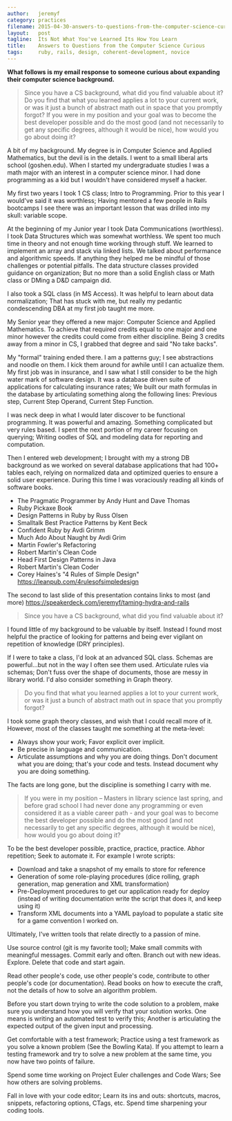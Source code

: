 ```yaml
---
author:   jeremyf
category: practices
filename: 2015-04-30-answers-to-questions-from-the-computer-science-curious.md
layout:   post
tagline:  Its Not What You've Learned Its How You Learn
title:    Answers to Questions from the Computer Science Curious
tags:     ruby, rails, design, coherent-development, novice
---
```


**What follows is my email response to someone curious about expanding their computer science background.**

> Since you have a CS background, what did you find valuable about it? Do you find that what you learned applies a lot to your current work, or was it just a bunch of abstract math out in space that you promptly forgot? If you were in my position and your goal was to become the best developer possible and do the most good (and not necessarily to get any specific degrees, although it would be nice), how would you go about doing it?

A bit of my background. My degree is in Computer Science and Applied Mathematics, but the devil is in the details. I went to a small liberal arts school (goshen.edu). When I started my undergraduate studies I was a math major with an interest in a computer science minor. I had done programming as a kid but I wouldn't have considered myself a hacker.

My first two years I took 1 CS class; Intro to Programming. Prior to this year I would've said it was worthless; Having mentored a few people in Rails bootcamps I see there was an important lesson that was drilled into my skull: variable scope.

At the beginning of my Junior year I took Data Communications (worthless). I took Data Structures which was somewhat worthless. We spent too much time in theory and not enough time working through stuff. We learned to implement an array and stack via linked lists. We talked about performance and algorithmic speeds. If anything they helped me be mindful of those challenges or potential pitfalls. The data structure classes provided guidance on organization; But no more than a solid English class or Math class or DMing a D&D campaign did.

I also took a SQL class (in MS Access). It was helpful to learn about data normalization; That has stuck with me, but really my pedantic condescending DBA at my first job taught me more.

My Senior year they offered a new major: Computer Science and Applied Mathematics. To achieve that required credits equal to one major and one minor however the credits could come from either discipline. Being 3 credits away from a minor in CS, I grabbed that degree and said "No take backs".

My "formal" training ended there. I am a patterns guy; I see abstractions and noodle on them. I kick them around for awhile until I can actualize them. My first job was in insurance, and I saw what I still consider to be the high water mark of software design. It was a database driven suite of applications for calculating insurance rates; We built our math formulas in the database by articulating something along the following lines: Previous step, Current Step Operand, Current Step Function.

I was neck deep in what I would later discover to be functional programming. It was powerful and amazing. Something complicated but very rules based. I spent the next portion of my career focusing on querying; Writing oodles of SQL and modeling data for reporting and computation.

Then I entered web development; I brought with my a strong DB background as we worked on several database applications that had 100+ tables each, relying on normalized data and optimized queries to ensure a solid user experience. During this time I was voraciously reading all kinds of software books.

* The Pragmatic Programmer by Andy Hunt and Dave Thomas
* Ruby Pickaxe Book
* Design Patterns in Ruby by Russ Olsen
* Smalltalk Best Practice Patterns by Kent Beck
* Confident Ruby by Avdi Grimm
* Much Ado About Naught by Avdi Grim
* Martin Fowler's Refactoring
* Robert Martin's Clean Code
* Head First Design Patterns in Java
* Robert Martin's Clean Coder
* Corey Haines's "4 Rules of Simple Design" https://leanpub.com/4rulesofsimpledesign

The second to last slide of this presentation contains links to most (and more) https://speakerdeck.com/jeremyf/taming-hydra-and-rails

> Since you have a CS background, what did you find valuable about it?

I found little of my background to be valuable by itself. Instead I found most helpful the practice of looking for patterns and being ever vigilant on repetition of knowledge (DRY principles).

If I were to take a class, I'd look at an advanced SQL class. Schemas are powerful…but not in the way I often see them used. Articulate rules via schemas; Don't fuss over the shape of documents, those are messy in library world. I'd also consider something in Graph theory.

> Do you find that what you learned applies a lot to your current work, or was it just a bunch of abstract math out in space that you promptly forgot?

I took some graph theory classes, and wish that I could recall more of it. However, most of the classes taught me something at the meta-level:

* Always show your work; Favor explicit over implicit.
* Be precise in language and communication.
* Articulate assumptions and why you are doing things. Don't document what you are doing; that's your code and tests. Instead document why you are doing something.

The facts are long gone, but the discipline is something I carry with me.

> If you were in my position – Masters in library science last spring, and before grad school I had never done any programming or even considered it as a viable career path - and your goal was to become the best developer possible and do the most good (and not necessarily to get any specific degrees, although it would be nice), how would you go about doing it?

To be the best developer possible, practice, practice, practice. Abhor repetition; Seek to automate it. For example I wrote scripts:

* Download and take a snapshot of my emails to store for reference
* Generation of some role-playing procedures (dice rolling, graph generation, map generation and XML transformation)
* Pre-Deployment procedures to get our application ready for deploy (instead of writing documentation write the script that does it, and keep using it)
* Transform XML documents into a YAML payload to populate a static site for a game convention I worked on.

Ultimately, I've written tools that relate directly to a passion of mine.

Use source control (git is my favorite tool); Make small commits with meaningful messages. Commit early and often. Branch out with new ideas. Explore. Delete that code and start again.

Read other people's code, use other people's code, contribute to other people's code (or documentation). Read books on how to execute the craft, not the details of how to solve an algorithm problem.

Before you start down trying to write the code solution to a problem, make sure you understand how you will verify that your solution works. One means is writing an automated test to verify this; Another is articulating the expected output of the given input and processing.

Get comfortable with a test framework; Practice using a test framework as you solve a known problem (See the Bowling Kata). If you attempt to learn a testing framework and try to solve a new problem at the same time, you now have two points of failure.

Spend some time working on Project Euler challenges and Code Wars; See how others are solving problems.

Fall in love with your code editor; Learn its ins and outs: shortcuts, macros, snippets, refactoring options, CTags, etc. Spend time sharpening your coding tools.